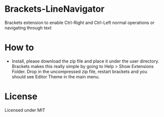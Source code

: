 Brackets-LineNavigator
======================

Brackets extension to enable Ctrl-Right and Ctrl-Left normal operations or navigating through text


How to
======================

- Install, please download the zip file and place it under the user directory. Brackets makes this really simple by going to Help > Show Extensions Folder. Drop in the uncompressed zip file, restart brackets and you should see Editor Theme in the main menu.


License
======================

Licensed under MIT
